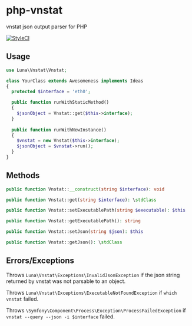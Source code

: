 # php-vnstat
vnstat json output parser for PHP

[![StyleCI](https://styleci.io/repos/75982156/shield?branch=develop)](https://styleci.io/repos/75982156)

## Usage

```php
use Luna\Vnstat\Vnstat;

class YourClass extends Awesomeness implements Ideas
{
  protected $interface = 'eth0';

  public function runWithStaticMethod()
  {    
    $jsonObject = Vnstat::get($this->interface);
  }
  
  public function runWithNewInstance()
  {
    $vnstat = new Vnstat($this->interface);
    $jsonObject = $vnstat->run();
  }
}
```

## Methods

```php
public function Vnstat::__construct(string $interface): void
```

```php
public function Vnstat::get(string $interface): \stdClass
```

```php
public function Vnstat::setExecutablePath(string $executable): $this
```

```php
public function Vnstat::getExecutablePath(): string
```

```php
public function Vnstat::setJson(string $json): $this
```

```php
public function Vnstat::getJson(): \stdClass
```

## Errors/Exceptions

Throws `Luna\Vnstat\Exceptions\InvalidJsonException` if the json string returned by vnstat was not parsable to an object.

Throws `Luna\Vnstat\Exceptions\ExecutableNotFoundException` if `which vnstat` failed.

Throws `\Symfony\Component\Process\Exception\ProcessFailedException` if `vnstat --query --json -i $interface` failed.
